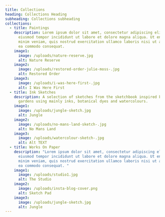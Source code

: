 ```yaml
---
title: Collections
heading: Collections Heading
subheading: Collections subheading
collections:
  - title: Paintings
    description: Lorem ipsum dolor sit amet, consectetur adipiscing elit, sed do
      eiusmod tempor incididunt ut labore et dolore magna aliqua. Ut enim ad
      minim veniam, quis nostrud exercitation ullamco laboris nisi ut aliquip ex
      ea commodo consequat.
    image1:
      image: /uploads/nature-reserve.jpg
      alt: Nature Reserve
    image2:
      image: /uploads/restored-order-julie-moss-.jpg
      alt: Restored Order
    image3:
      image: /uploads/i-was-here-first-.jpg
      alt: I Was Here First
  - title: Ink Sketches
    description: A selection of sketches from the sketchbook inspired by travel and
      gardens using mainly inks, botanical dyes and watercolours.
    image1:
      image: /uploads/jungle-sketch.jpg
      alt: Jungle
    image2:
      image: /uploads/no-mans-land-sketch-.jpg
      alt: No Mans Land
    image3:
      image: /uploads/watercolour-sketch-.jpg
      alt: Alt TEXT
  - title: Works On Paper
    description: "Lorem ipsum dolor sit amet, consectetur adipiscing elit, sed do
      eiusmod tempor incididunt ut labore et dolore magna aliqua. Ut enim ad
      minim veniam, quis nostrud exercitation ullamco laboris nisi ut aliquip ex
      ea commodo consequat. "
    image1:
      image: /uploads/studio1.jpg
      alt: The Studio
    image2:
      image: /uploads/insta-blog-cover.png
      alt: Sketch Pad
    image3:
      image: /uploads/jungle-sketch.jpg
      alt: Jungle
---
```

